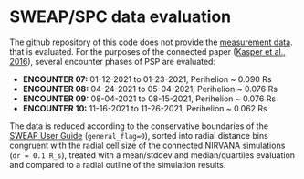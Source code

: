 # SWEAP/SPC data evaluation

The github repository of this code does not provide the  [measurement data](http://sweap.cfa.harvard.edu/Data.html "SWEAP data"). that is evaluated. For the purposes of the connected paper ([Kasper et al., 2016](https://link.springer.com/article/10.1007/s11214-015-0206-3 "Kasper et al., 2016")), several encounter phases of PSP
are evaluated:
- **ENCOUNTER 07:** 01-12-2021 to 01-23-2021, Perihelion ~ 0.090 Rs
- **ENCOUNTER 08:** 04-24-2021 to 05-04-2021, Perihelion ~ 0.076 Rs
- **ENCOUNTER 09:** 08-04-2021 to 08-15-2021, Perihelion ~ 0.076 Rs
- **ENCOUNTER 10:** 11-16-2021 to 11-26-2021, Perihelion ~ 0.062 Rs

The data is reduced according to the conservative boundaries of the [SWEAP User Guide](http://sweap.cfa.harvard.edu/sweap_data_user_guide.pdf "SWEAP User Guide") (`general_flag=0`), sorted into radial distance bins congruent with the radial cell size of the connected NIRVANA simulations (`dr = 0.1 R_s`), treated with a mean/stddev and median/quartiles evaluation and compared to a radial outline of the simulation results.